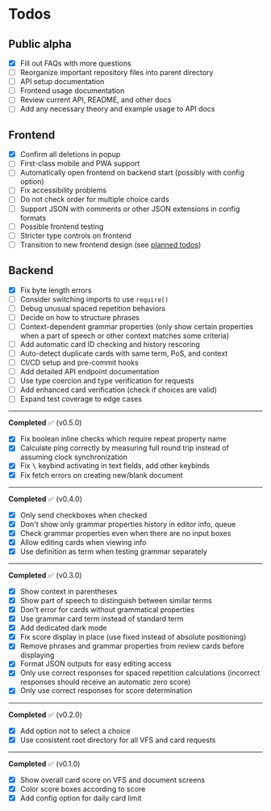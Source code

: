 # Todos

## Public alpha

- [x] Fill out FAQs with more questions
- [ ] Reorganize important repository files into parent directory
- [ ] API setup documentation
- [ ] Frontend usage documentation
- [ ] Review current API, README, and other docs
- [ ] Add any necessary theory and example usage to API docs

## Frontend

- [x] Confirm all deletions in popup
- [ ] First-class mobile and PWA support
- [ ] Automatically open frontend on backend start (possibly with config option)
- [ ] Fix accessibility problems
- [ ] Do not check order for multiple choice cards
- [ ] Support JSON with comments or other JSON extensions in config formats
- [ ] Possible frontend testing
- [ ] Stricter type controls on frontend
- [ ] Transition to new frontend design (see [planned todos](../TODOS.md))

## Backend

- [x] Fix byte length errors
- [ ] Consider switching imports to use `require()`
- [ ] Debug unusual spaced repetition behaviors
- [ ] Decide on how to structure phrases
- [ ] Context-dependent grammar properties (only show certain properties when a part of speech or other context matches some criteria)
- [ ] Add automatic card ID checking and history rescoring
- [ ] Auto-detect duplicate cards with same term, PoS, and context
- [ ] CI/CD setup and pre-commit hooks
- [ ] Add detailed API endpoint documentation
- [ ] Use type coercion and type verification for requests
- [ ] Add enhanced card verification (check if choices are valid)
- [ ] Expand test coverage to edge cases

---

**Completed** :white_check_mark: (v0.5.0)

- [x] Fix boolean inline checks which require repeat property name
- [x] Calculate ping correctly by measuring full round trip instead of assuming clock synchronization
- [x] Fix <kbd>\\</kbd> keybind activating in text fields, add other keybinds
- [x] Fix fetch errors on creating new/blank document

---

**Completed** :white_check_mark: (v0.4.0)

- [x] Only send checkboxes when checked
- [x] Don't show only grammar properties history in editor info, queue
- [x] Check grammar properties even when there are no input boxes
- [x] Allow editing cards when viewing info
- [x] Use definition as term when testing grammar separately

---

**Completed** :white_check_mark: (v0.3.0)

- [x] Show context in parentheses
- [x] Show part of speech to distinguish between similar terms
- [x] Don't error for cards without grammatical properties
- [x] Use grammar card term instead of standard term
- [x] Add dedicated dark mode
- [x] Fix score display in place (use fixed instead of absolute positioning)
- [x] Remove phrases and grammar properties from review cards before displaying
- [x] Format JSON outputs for easy editing access
- [x] Only use correct responses for spaced repetition calculations (incorrect responses should receive an automatic zero score)
- [x] Only use correct responses for score determination

---

**Completed** :white_check_mark: (v0.2.0)

- [x] Add option not to select a choice
- [x] Use consistent root directory for all VFS and card requests

---

**Completed** :white_check_mark: (v0.1.0)

- [x] Show overall card score on VFS and document screens
- [x] Color score boxes according to score
- [x] Add config option for daily card limit

